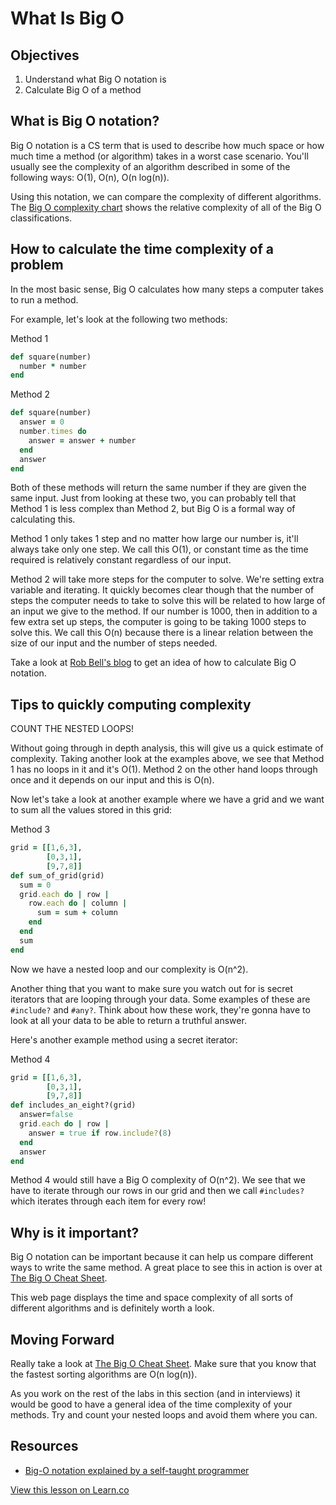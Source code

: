 # What Is Big O

## Objectives

1. Understand what Big O notation is
2. Calculate Big O of a method

## What is Big O notation?

Big O notation is a CS term that is used to describe how much space or how much time a method (or algorithm) takes in a worst case scenario. You'll usually see the complexity of an algorithm described in some of the following ways: O(1), O(n), O(n log(n)).

Using this notation, we can compare the complexity of different algorithms. The [Big O complexity chart](http://bigocheatsheet.com/#chart) shows the relative complexity of all of the Big O classifications.

## How to calculate the time complexity of a problem

In the most basic sense, Big O calculates how many steps a computer takes to run a method.

For example, let's look at the following two methods:

Method 1

```ruby
def square(number)
  number * number
end
```

Method 2

```ruby
def square(number)
  answer = 0
  number.times do
    answer = answer + number
  end
  answer
end
```

Both of these methods will return the same number if they are given the same input. Just from looking at these two, you can probably tell that Method 1 is less complex than Method 2, but Big O is a formal way of calculating this.

Method 1 only takes 1 step and no matter how large our number is, it'll always take only one step. We call this O(1), or constant time as the time required is relatively constant regardless of our input.

Method 2 will take more steps for the computer to solve. We're setting extra variable and iterating. It quickly becomes clear though that the number of steps the computer needs to take to solve this will be related to how large of an input we give to the method. If our number is 1000, then in addition to a few extra set up steps, the computer is going to be taking 1000 steps to solve this. We call this O(n) because there is a linear relation between the size of our input and the number of steps needed.

Take a look at [Rob Bell's blog](https://rob-bell.net/2009/06/a-beginners-guide-to-big-o-notation/) to get an idea of how to calculate Big O notation.

## Tips to quickly computing complexity

COUNT THE NESTED LOOPS!

Without going through in depth analysis, this will give us a quick estimate of complexity. Taking another look at the examples above, we see that Method 1 has no loops in it and it's O(1). Method 2 on the other hand loops through once and it depends on our input and this is O(n).

Now let's take a look at another example where we have a grid and we want to sum all the values stored in this grid:

Method 3

```ruby
grid = [[1,6,3],
        [0,3,1],
        [9,7,8]]
def sum_of_grid(grid)
  sum = 0
  grid.each do | row |
    row.each do | column |
      sum = sum + column
    end
  end
  sum
end
```

Now we have a nested loop and our complexity is O(n^2).

Another thing that you want to make sure you watch out for is secret iterators that are looping through your data. Some examples of these are `#include?` and `#any?`. Think about how these work, they're gonna have to look at all your data to be able to return a truthful answer.

Here's another example method using a secret iterator:

Method 4

```ruby
grid = [[1,6,3],
        [0,3,1],
        [9,7,8]]
def includes_an_eight?(grid)
  answer=false
  grid.each do | row |
    answer = true if row.include?(8)
  end
  answer
end
```

Method 4 would still have a Big O complexity of O(n^2). We see that we have to iterate through our rows in our grid and then we call `#includes?` which iterates through each item for every row!

## Why is it important?

Big O notation can be important because it can help us compare different ways to write the same method. A great place to see this in action is over at [The Big O Cheat Sheet](http://bigocheatsheet.com/).

This web page displays the time and space complexity of all sorts of different algorithms and is definitely worth a look.

## Moving Forward

Really take a look at [The Big O Cheat Sheet](http://bigocheatsheet.com/). Make sure that you know that the fastest sorting algorithms are O(n log(n)).

As you work on the rest of the labs in this section (and in interviews) it would be good to have a general idea of the time complexity of your methods. Try and count your nested loops and avoid them where you can.

## Resources

* [Big-O notation explained by a self-taught programmer](https://justin.abrah.ms/computer-science/big-o-notation-explained.html)

<a href='https://learn.co/lessons/what-is-big-o' data-visibility='hidden'>View this lesson on Learn.co</a>
